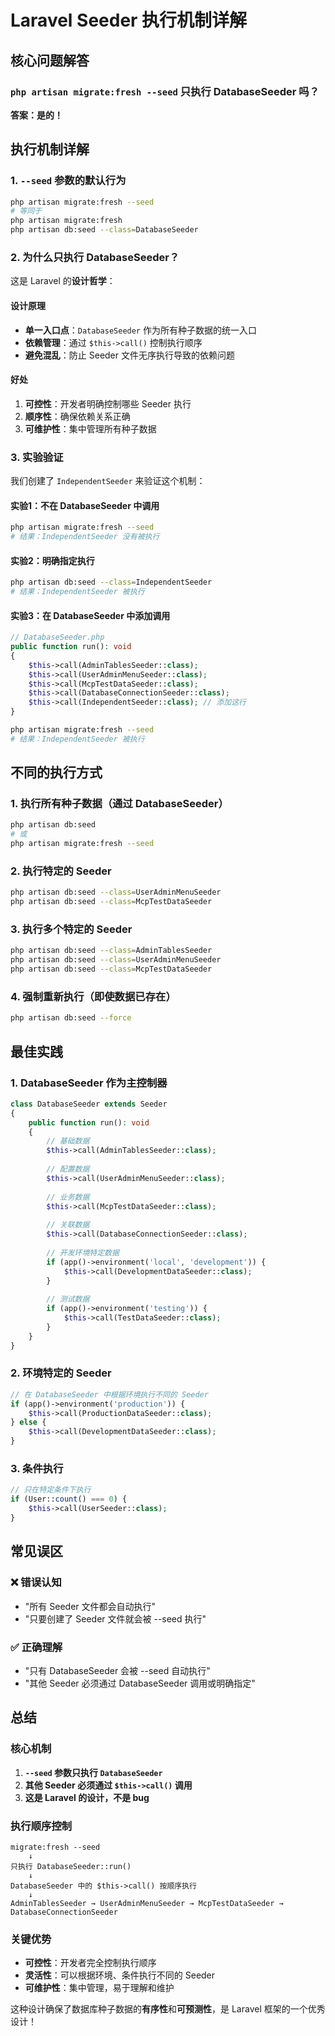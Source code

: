 # Laravel Seeder 执行机制详解

## 核心问题解答

### `php artisan migrate:fresh --seed` 只执行 DatabaseSeeder 吗？

**答案：是的！**

## 执行机制详解

### 1. `--seed` 参数的默认行为

```bash
php artisan migrate:fresh --seed
# 等同于
php artisan migrate:fresh
php artisan db:seed --class=DatabaseSeeder
```

### 2. 为什么只执行 DatabaseSeeder？

这是 Laravel 的**设计哲学**：

#### 设计原理
- **单一入口点**：`DatabaseSeeder` 作为所有种子数据的统一入口
- **依赖管理**：通过 `$this->call()` 控制执行顺序
- **避免混乱**：防止 Seeder 文件无序执行导致的依赖问题

#### 好处
1. **可控性**：开发者明确控制哪些 Seeder 执行
2. **顺序性**：确保依赖关系正确
3. **可维护性**：集中管理所有种子数据

### 3. 实验验证

我们创建了 `IndependentSeeder` 来验证这个机制：

#### 实验1：不在 DatabaseSeeder 中调用
```bash
php artisan migrate:fresh --seed
# 结果：IndependentSeeder 没有被执行
```

#### 实验2：明确指定执行
```bash
php artisan db:seed --class=IndependentSeeder
# 结果：IndependentSeeder 被执行
```

#### 实验3：在 DatabaseSeeder 中添加调用
```php
// DatabaseSeeder.php
public function run(): void
{
    $this->call(AdminTablesSeeder::class);
    $this->call(UserAdminMenuSeeder::class);
    $this->call(McpTestDataSeeder::class);
    $this->call(DatabaseConnectionSeeder::class);
    $this->call(IndependentSeeder::class); // 添加这行
}
```

```bash
php artisan migrate:fresh --seed
# 结果：IndependentSeeder 被执行
```

## 不同的执行方式

### 1. 执行所有种子数据（通过 DatabaseSeeder）
```bash
php artisan db:seed
# 或
php artisan migrate:fresh --seed
```

### 2. 执行特定的 Seeder
```bash
php artisan db:seed --class=UserAdminMenuSeeder
php artisan db:seed --class=McpTestDataSeeder
```

### 3. 执行多个特定的 Seeder
```bash
php artisan db:seed --class=AdminTablesSeeder
php artisan db:seed --class=UserAdminMenuSeeder
php artisan db:seed --class=McpTestDataSeeder
```

### 4. 强制重新执行（即使数据已存在）
```bash
php artisan db:seed --force
```

## 最佳实践

### 1. DatabaseSeeder 作为主控制器
```php
class DatabaseSeeder extends Seeder
{
    public function run(): void
    {
        // 基础数据
        $this->call(AdminTablesSeeder::class);
        
        // 配置数据
        $this->call(UserAdminMenuSeeder::class);
        
        // 业务数据
        $this->call(McpTestDataSeeder::class);
        
        // 关联数据
        $this->call(DatabaseConnectionSeeder::class);
        
        // 开发环境特定数据
        if (app()->environment('local', 'development')) {
            $this->call(DevelopmentDataSeeder::class);
        }
        
        // 测试数据
        if (app()->environment('testing')) {
            $this->call(TestDataSeeder::class);
        }
    }
}
```

### 2. 环境特定的 Seeder
```php
// 在 DatabaseSeeder 中根据环境执行不同的 Seeder
if (app()->environment('production')) {
    $this->call(ProductionDataSeeder::class);
} else {
    $this->call(DevelopmentDataSeeder::class);
}
```

### 3. 条件执行
```php
// 只在特定条件下执行
if (User::count() === 0) {
    $this->call(UserSeeder::class);
}
```

## 常见误区

### ❌ 错误认知
- "所有 Seeder 文件都会自动执行"
- "只要创建了 Seeder 文件就会被 --seed 执行"

### ✅ 正确理解
- "只有 DatabaseSeeder 会被 --seed 自动执行"
- "其他 Seeder 必须通过 DatabaseSeeder 调用或明确指定"

## 总结

### 核心机制
1. **`--seed` 参数只执行 `DatabaseSeeder`**
2. **其他 Seeder 必须通过 `$this->call()` 调用**
3. **这是 Laravel 的设计，不是 bug**

### 执行顺序控制
```
migrate:fresh --seed
    ↓
只执行 DatabaseSeeder::run()
    ↓
DatabaseSeeder 中的 $this->call() 按顺序执行
    ↓
AdminTablesSeeder → UserAdminMenuSeeder → McpTestDataSeeder → DatabaseConnectionSeeder
```

### 关键优势
- **可控性**：开发者完全控制执行顺序
- **灵活性**：可以根据环境、条件执行不同的 Seeder
- **可维护性**：集中管理，易于理解和维护

这种设计确保了数据库种子数据的**有序性**和**可预测性**，是 Laravel 框架的一个优秀设计！
